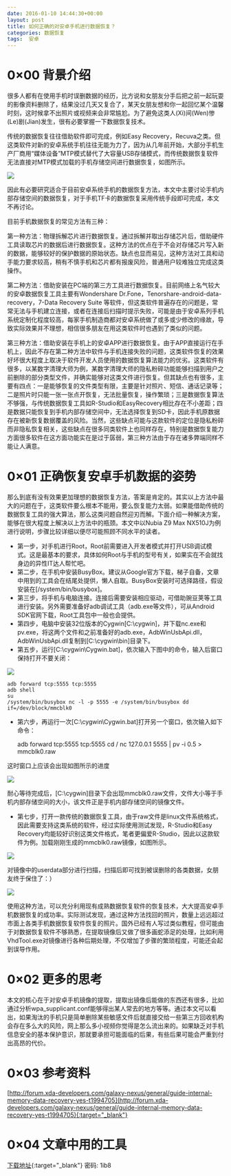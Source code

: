 ```yaml
---
date: 2016-01-10 14:44:30+00:00
layout: post
title: 如何正确的对安卓手机进行数据恢复？
categories: 数据恢复
tags:  安卓
---
```

0×00 背景介绍
====

很多人都有在使用手机时误删数据的经历，比方说和女朋友分手后把之前一起玩耍的影像资料删除了，结果没过几天又复合了，某天女朋友想和你一起回忆某个温馨时刻，这时候拿不出照片或视频来会非常尴尬。为了避免这类人(Xi)间(Wen)惨(Le)剧(Jian)发生，很有必要掌握一下数据恢复技术。

传统的数据恢复往往借助软件即可完成，例如Easy Recovery，Recuva之类。但这类软件对新的安卓系统手机往往无能为力了，因为从几年前开始，大部分手机生产厂商用“媒体设备”MTP模式替代了大容量USB存储模式，而传统数据恢复软件无法直接对MTP模式加载的手机存储空间进行数据恢复，如图所示。

[![ ](/assets/如何正确的对安卓手机进行数据恢复？1.png)](/assets/如何正确的对安卓手机进行数据恢复？1.png)

因此有必要研究适合于目前安卓系统手机的数据恢复方法，本文中主要讨论手机内部存储空间的数据恢复，对于手机TF卡的数据恢复采用传统手段即可完成，本文不再讨论。

目前手机数据恢复的常见方法有三种：
	
第一种方法：物理拆解芯片进行数据恢复。通过拆解并取出存储芯片后，借助硬件工具读取芯片的数据后进行数据恢复。这种方法的优点在于不会对存储芯片写入新的数据，能够较好的保护数据的原始状态。缺点也显而易见，这种方法对工具和动手能力要求较高，稍有不慎手机和芯片都有报废风险，普通用户较难独立完成这类操作。

第二种方法：借助安装在PC端的第三方工具进行数据恢复。目前网络上名气较大的安卓数据恢复工具主要有Wondershare Dr.Fone，Tenorshare-android-data-recovery，7-Data Recovery Suite 等软件，但这类软件普遍存在的问题是，常常无法与手机建立连接，或者在连接后扫描时提示失败，可能是由于安卓系列手机系统定制化程度较高，每家手机制造商都对安卓系统做了或多或少修改的缘故，导致实际效果并不理想，相信很多朋友在用这类软件时也遇到了类似的问题。
		
第三种方法：借助安装在手机上的安卓APP进行数据恢复。由于APP直接运行在手机上，因此不存在第二种方法中软件与手机连接失败的问题，这类软件恢复的效果好坏很大程度上取决于软件开发人员使用的数据恢复算法能力的优劣。这类软件有很多，以某数字清理大师为例，某数字清理大师的隐私粉碎功能能够扫描到用户之前删除的部分类型文件，并确实能够对这类文件进行恢复。但其缺点也有很多，主要有四点：一是能够恢复的文件类型有限，主要是针对照片、短信、通话记录等；二是照片时只能一张一张点开恢复，无法批量恢复，操作繁琐；三是数据恢复算法不够强，与传统数据恢复工具如R-Studio和EasyRecovery相比存在不小差距；四是数据只能恢复到手机内部存储空间中，无法选择恢复到SD卡，因此手机原数据存在被新恢复数据覆盖的风险。当然，这些缺点可能与这款软件的定位是隐私粉碎而非隐私恢复相关，这些缺点在很多同类软件上也同样存在，特别是数据恢复能力方面很多软件在这方面功能实在是过于孱弱，第三种方法由于存在诸多弊端同样不能让人满意。

0×01 正确恢复安卓手机数据的姿势
====

那么到底有没有效果更加理想的数据恢复方法，答案是肯定的。其实以上方法中最大的问题在于，这类软件要么根本不能用，要么恢复能力太弱。如果能借助传统的数据恢复工具的强大算法，那么这类问题自然迎刃而解。下面介绍一种解决方案，能够在很大程度上解决以上方法中的瓶颈。本文中以Nubia Z9 Max NX510J为例进行说明，步骤比较详细以便尽可能照顾不同水平的读者。

* 第一步，对手机进行Root，Root前需要进入开发者模式并打开USB调试模式。这是最基本的要求，具体如何Root与手机的型号有关，如果实在不会就找身边的异性IT达人帮忙吧。
* 第二步，在手机中安装BusyBox。建议从Google官方下载，梯子自备，文章中用到的工具会在结尾处提供，懒人自取。BusyBox安装时可选择路径，假设安装在[/system/bin/busybox]。
* 第三步，将手机与电脑连接。连接后需要安装相应驱动，可借助豌豆荚等工具进行安装。另外需要准备好adb调试工具（adb.exe等文件），可从Android SDK官网下载，Root工具包中一般也会提供。
* 第四步，电脑中安装32位版本的Cygwin[C:\cygwin]，并下载nc.exe和pv.exe，将这两个文件和之前准备好的adb.exe，AdbWinUsbApi.dll，AdbWinUsbApi.dll复制到[C:\cygwin\bin\]目录下。
* 第五步，运行[C:\cygwin\Cygwin.bat]，依次输入下图中的命令，输入后窗口保持打开不要关闭：

[![ ](/assets/如何正确的对安卓手机进行数据恢复？2.png)](/assets/如何正确的对安卓手机进行数据恢复？2.png)


	adb forward tcp:5555 tcp:5555
	adb shell
	su
	/system/bin/busybox nc -l -p 5555 -e /system/bin/busybox dd if=/dev/block/mmcblk0
	

* 第六步，再运行一次[C:\cygwin\Cygwin.bat]打开另一个窗口，依次输入如下命令：


	adb forward tcp:5555 tcp:5555
	cd /
	nc 127.0.0.1 5555 | pv -i 0.5 > mmcblk0.raw


这时窗口上应该会出现如图所示的进度

[![ ](/assets/如何正确的对安卓手机进行数据恢复？3.png)](/assets/如何正确的对安卓手机进行数据恢复？3.png)

耐心等待完成后，[C:\cygwin]目录下会出现mmcblk0.raw文件，文件大小等于手机内部存储空间的大小，该文件正是手机内部存储空间的镜像文件。

* 第七步，打开一款传统的数据恢复工具，由于raw文件是linux文件系统格式，因此需要支持这类系统的软件，经过实际使用测试发现，R-Studio和Easy Recovery均能较好识别这类文件格式，笔者更偏爱R-Studio，因此以这款软件为例。加载刚刚生成的mmcblk0.raw镜像，如图所示。

[![ ](/assets/如何正确的对安卓手机进行数据恢复？4.png)](/assets/如何正确的对安卓手机进行数据恢复？4.png)

对镜像中的userdata部分进行扫描，扫描后即可找到被误删除的各类数据，女朋友终于保住了：）

[![ ](/assets/如何正确的对安卓手机进行数据恢复？5.png)](/assets/如何正确的对安卓手机进行数据恢复？5.png)

使用这种方法，可以充分利用现有成熟数据恢复软件的恢复技术，大大提高安卓手机数据恢复的成功率。实际测试发现，通过这种方法找回的照片，数量上远远超过市面上各类手机数据恢复软件恢复的照片。国外已经有人写过类似教程，但可能由于对数据恢复软件不够熟悉，在提取镜像后又做了很多画蛇添足的处理，比如利用VhdTool.exe对镜像进行各种后期处理，不仅增加了步骤的繁琐程度，可能还会起到误导作用。

0×02 更多的思考
====

本文的核心在于对安卓手机镜像的提取，提取出镜像后能做的东西还有很多，比如通过分析wpa_supplicant.conf能够得出某人常去的地方等等。通过本文可以看出，如果淘汰的手机只是简单删除某些敏感文件后就直接交给一些第三方回收机构会存在多么大的风险，网上那么多小视频你觉得是怎么流出来的。如果缺乏对手机信息安全的基本保护意识，那就要承担可能面临的后果，有些后果可能会严重到付出高昂的代价。

0×03 参考资料
====

[http://forum.xda-developers.com/galaxy-nexus/general/guide-internal-memory-data-recovery-yes-t1994705](http://forum.xda-developers.com/galaxy-nexus/general/guide-internal-memory-data-recovery-yes-t1994705){:target="_blank"}

0×04 文章中用的工具
====

[下载地址](http://pan.baidu.com/s/1bdT83W){:target="_blank"} 密码: 1ib8
